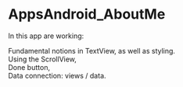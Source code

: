 ﻿# AppsAndroid_AboutMe

In this app are working:

Fundamental notions in TextView, as well as styling.<br>
Using the ScrollView,<br>
Done button,<br>
Data connection: views / data.<br>
